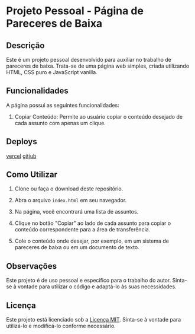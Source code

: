 # Projeto Pessoal - Página de Pareceres de Baixa

## Descrição

Este é um projeto pessoal desenvolvido para auxiliar no trabalho de pareceres de baixa. Trata-se de uma página web simples, criada utilizando HTML, CSS puro e JavaScript vanilla.

## Funcionalidades

A página possui as seguintes funcionalidades:

1. Copiar Conteúdo: Permite ao usuário copiar o conteúdo desejado de cada assunto com apenas um clique.

## Deploys

<a href="https://baixa-kappa.vercel.app">vercel</a>
<a href="https://laurourbano.github.io/baixa/">gitjub</a>

## Como Utilizar

1. Clone ou faça o download deste repositório.

2. Abra o arquivo `index.html` em seu navegador.

3. Na página, você encontrará uma lista de assuntos.

4. Clique no botão "Copiar" ao lado de cada assunto para copiar o conteúdo correspondente para a área de transferência.

5. Cole o conteúdo onde desejar, por exemplo, em um sistema de pareceres de baixa ou em um documento de texto.

## Observações

Este projeto é de uso pessoal e específico para o trabalho do autor. Sinta-se à vontade para utilizar o código e adaptá-lo às suas necessidades.

## Licença

Este projeto está licenciado sob a [Licença MIT](LICENSE). Sinta-se à vontade para utilizá-lo e modificá-lo conforme necessário.
